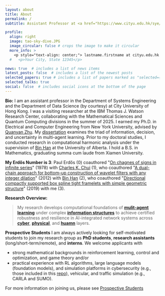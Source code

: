 ```yaml
---
layout: about
title: About
permalink: /
subtitle: Assistant Professor at <a href="https://www.cityu.edu.hk/sye/stafflist.htm"> City University of Hong Kong </a>.

profile:
  align: right
  image: tao-sky-dive.JPG
  image_circular: false # crops the image to make it circular
  more_info: >
    <p style="text-align: center;"> lastname.firstname at cityu.edu.hk </p>
  #   <p>Your City, State 12345</p>

news: true  # includes a list of news items
latest_posts: false  # includes a list of the newest posts
selected_papers: true # includes a list of papers marked as "selected={true}"
selected_talks: true
social: false  # includes social icons at the bottom of the page
---
```


**Bio:** I am an assistant professor in the Department of Systems Engineering and the Department of Data Science (by courtesy) at City University of Hong Kong. I was a visiting researcher at the IBM Thomas J. Watson Research Center, collaborating with the Mathematical Sciences and Quantum Computing divisions in the summer of 2025. I earned my Ph.D. in Electrical and Computer Engineering from New York University, advised by [Quanyan Zhu](https://wp.nyu.edu/quanyan/). My [dissertation](https://www.proquest.com/dissertations-theses/computational-foundations-multi-agent-learning/docview/3213716172/se-2) examines the triad of information, decision, and uncertainty in multi-agent learning. Prior to my doctoral studies, I conducted research in computational harmonic analysis under the supervision of [Bin Han](https://sites.ualberta.ca/~bhan/) at the University of Alberta. I hold a B.S. in Mathematics, graduating summa cum laude from Xiamen University.

**My Erdős Number is 3**: Paul Erdős (0) coauthored "[On chagnes of signs in infinite series](https://doi.org/10.1007/bf01904853)" (1978) with [Charles K. Chui](https://scholar.google.com/citations?user=2wSd9-MAAAAJ&hl=en) (1), who coauthored "[A dual-chain approach for bottom–up construction of wavelet filters with any integer dilation](https://doi.org/10.1016/j.acha.2011.11.004)" (2012) with [Bin Han](https://scholar.google.com/citations?user=HB3YA4gAAAAJ&hl=en)  (2), who coauthored "[Directional compactly supported box spline tight framelets with simple geometric structure](https://doi.org/10.1016/j.aml.2018.12.016)" (2019) with me (3).

**Research Overview:** 
> My research develops computational foundations of **[mulit-agent learning](https://ieeexplore.ieee.org/abstract/document/9833086/)** under complex **[information structures](https://www.sciencedirect.com/science/article/abs/pii/S1367578822000086)** to achieve certified robustness and resilience in AI-integrated network systems across **[cyber](https://ieeexplore.ieee.org/abstract/document/10955193)**, **[physical](https://ieeexplore.ieee.org/abstract/document/11153748)**, and **[huamn](https://ieeexplore.ieee.org/document/11091502)** layers.


**Prospective Students** I am always actively looking for self-motivated students to join my research group as **PhD students**, **research assistants** (long/short-term/remote), and **interns**. We welcome applicants with 
- strong mathematical backgrounds in reinforcement learning, control and optimization, and game theory and/or 
- practical experience with RL algorithms, large language models (foundation models), and simulation platforms in cybersecurity (e.g., those included in this [repo](https://github.com/Limmen/awesome-rl-for-cybersecurity?tab=readme-ov-file#-environments)), vehicular, and traffic simulation (e.g., CARLA and SUMO).

For more information on joining us, please see [Prospective Students](_pages/hiring/) 


